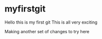 # myfirstgit
Hello this is my first git
This is all very exciting

Making another set of changes to try here
